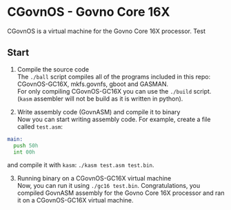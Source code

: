 # CGovnOS - Govno Core 16X

CGovnOS is a virtual machine for the Govno Core 16X processor.
Test

## Start
1. Compile the source code\
The `./ball` script compiles all of the programs included in this repo: CGovnOS-GC16X, mkfs.govnfs, gboot and GASMAN.\
For only compiling CGovnOS-GC16X you can use the `./build` script. (`kasm` assembler will not be build as it is written in python).

2. Write assembly code (GovnASM) and compile it to binary\
Now you can start writing assembly code. For example, create a file called `test.asm`:
```asm
main:
  push 50h
  int 00h
```
and compile it with `kasm`: `./kasm test.asm test.bin`.

3. Running binary on a CGovnOS-GC16X virtual machine\
Now, you can run it using `./gc16 test.bin`. Congratulations, you compiled GovnASM assembly for the Govno Core 16X processor and ran it on a CGovnOS-GC16X virtual machine.

